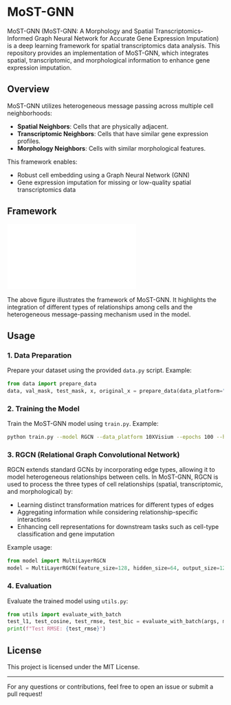 # MoST-GNN

MoST-GNN (MoST-GNN: A Morphology and Spatial Transcriptomics-Informed Graph Neural Network for Accurate Gene Expression Imputation) is a deep learning framework for spatial transcriptomics data analysis. This repository provides an implementation of MoST-GNN, which integrates spatial, transcriptomic, and morphological information to enhance gene expression imputation.

## Overview

MoST-GNN utilizes heterogeneous message passing across multiple cell neighborhoods:
- **Spatial Neighbors**: Cells that are physically adjacent.
- **Transcriptomic Neighbors**: Cells that have similar gene expression profiles.
- **Morphology Neighbors**: Cells with similar morphological features.

This framework enables:
- Robust cell embedding using a Graph Neural Network (GNN)
- Gene expression imputation for missing or low-quality spatial transcriptomics data

## Framework

![MoST-GNN Framework](MoST-GNN.pdf)

The above figure illustrates the framework of MoST-GNN. It highlights the integration of different types of relationships among cells and the heterogeneous message-passing mechanism used in the model.

## Usage

### 1. Data Preparation
Prepare your dataset using the provided `data.py` script. Example:

```python
from data import prepare_data
data, val_mask, test_mask, x, original_x = prepare_data(data_platform="10XVisium", sample_number=151507)
```

### 2. Training the Model
Train the MoST-GNN model using `train.py`. Example:

```bash
python train.py --model RGCN --data_platform 10XVisium --epochs 100 --hidden_size 64
```

### 3. RGCN (Relational Graph Convolutional Network)

RGCN extends standard GCNs by incorporating edge types, allowing it to model heterogeneous relationships between cells. In MoST-GNN, RGCN is used to process the three types of cell relationships (spatial, transcriptomic, and morphological) by:
- Learning distinct transformation matrices for different types of edges
- Aggregating information while considering relationship-specific interactions
- Enhancing cell representations for downstream tasks such as cell-type classification and gene imputation

Example usage:

```python
from model import MultiLayerRGCN
model = MultiLayerRGCN(feature_size=128, hidden_size=64, output_size=128, num_relations=3, num_layers=2)
```

### 4. Evaluation
Evaluate the trained model using `utils.py`:

```python
from utils import evaluate_with_batch
test_l1, test_cosine, test_rmse, test_bic = evaluate_with_batch(args, model, sampler, data, criterion, device, test_mask, original_x)
print(f"Test RMSE: {test_rmse}")
```

## License
This project is licensed under the MIT License.

---

For any questions or contributions, feel free to open an issue or submit a pull request!
